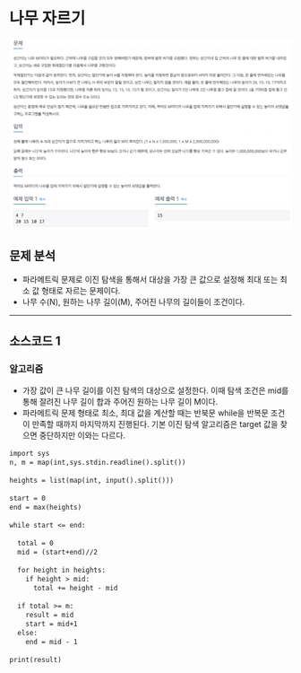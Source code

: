 # 나무 자르기

![백준_2805.png](./img/백준_2805.png)

## 문제 분석
* 파라메트릭 문제로 이진 탐색을 통해서 대상을 가장 큰 값으로 설정해 최대 또는 최소 값 형태로 자르는 문제이다.
* 나무 수(N), 원하는 나무 길이(M), 주어진 나무의 길이들이 조건이다. 

---

## 소스코드 1

### 알고리즘
* 가장 값이 큰 나무 길이를 이진 탐색의 대상으로 설정한다. 이때 탐색 조건은 mid를 통해 잘려진 나무 길이 합과 주어진 원하는 나무 길이 M이다. 
* 파라메트릭 문제 형태로 최소, 최대 값을 계산할 때는 반북문 while을 반복문 조건이 만족할 때까지 마지막까지 진행된다. 기본 이진 탐색 알고리즘은 target 값을 찾으면 중단하지만 이와는 다르다. 

~~~
import sys
n, m = map(int,sys.stdin.readline().split())

heights = list(map(int, input().split()))

start = 0
end = max(heights)

while start <= end:

  total = 0
  mid = (start+end)//2

  for height in heights:
    if height > mid:
      total += height - mid
  
  if total >= m:
    result = mid
    start = mid+1
  else:
    end = mid - 1

print(result)
~~~
